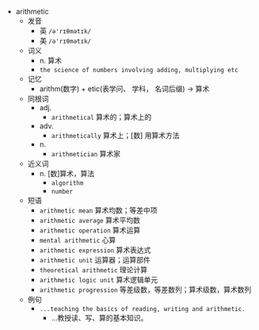 - arithmetic
  - 发音
    - 英 `/ə'rɪθmətɪk/`
    - 美 `/ə'rɪθmətɪk/`
  - 词义
    - n. 算术
    - `the science of numbers involving adding, multiplying etc`
  - 记忆
    - arithm(数字) + etic(表学问、 学科， 名词后缀) → 算术
  - 同根词
    - adj.
      - `arithmetical` 算术的；算术上的
    - adv.
      - `arithmetically` 算术上；[数] 用算术方法
    - n.
      - `arithmetician` 算术家
  - 近义词
    - n. [数]算术，算法
      - `algorithm`
      - `number`
  - 短语
    - `arithmetic mean` 算术均数；等差中项 
    - `arithmetic average` 算术平均数 
    - `arithmetic operation` 算术运算 
    - `mental arithmetic` 心算 
    - `arithmetic expression` 算术表达式 
    - `arithmetic unit` 运算器；运算部件 
    - `theoretical arithmetic` 理论计算 
    - `arithmetic logic unit` 算术逻辑单元 
    - `arithmetic progression` 等差级数，等差数列；算术级数，算术数列 
  - 例句
    - `...teaching the basics of reading, writing and arithmetic.`
      - …教授读、写、算的基本知识。

